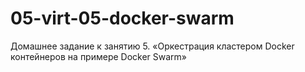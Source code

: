 # 05-virt-05-docker-swarm
Домашнее задание к занятию 5. «Оркестрация кластером Docker контейнеров на примере Docker Swarm»
